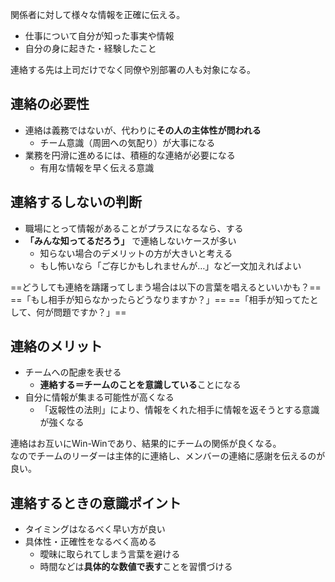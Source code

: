 関係者に対して様々な情報を正確に伝える。

* 仕事について自分が知った事実や情報
* 自分の身に起きた・経験したこと

連絡する先は上司だけでなく同僚や別部署の人も対象になる。

## 連絡の必要性
* 連絡は義務ではないが、代わりに**その人の主体性が問われる**
	- チーム意識（周囲への気配り）が大事になる
* 業務を円滑に進めるには、積極的な連絡が必要になる
	- 有用な情報を早く伝える意識

## 連絡するしないの判断
* 職場にとって情報があることがプラスになるなら、する
* **「みんな知ってるだろう」** で連絡しないケースが多い
	- 知らない場合のデメリットの方が大きいと考える
	- もし怖いなら「ご存じかもしれませんが…」など一文加えればよい

==どうしても連絡を躊躇ってしまう場合は以下の言葉を唱えるといいかも？==
==「もし相手が知らなかったらどうなりますか？」==
==「相手が知ってたとして、何が問題ですか？」==

## 連絡のメリット
* チームへの配慮を表せる
	- **連絡する＝チームのことを意識している**ことになる
* 自分に情報が集まる可能性が高くなる
	- 「返報性の法則」により、情報をくれた相手に情報を返そうとする意識が強くなる

連絡はお互いにWin-Winであり、結果的にチームの関係が良くなる。  
なのでチームのリーダーは主体的に連絡し、メンバーの連絡に感謝を伝えるのが良い。


## 連絡するときの意識ポイント
* タイミングはなるべく早い方が良い
* 具体性・正確性をなるべく高める
	- 曖昧に取られてしまう言葉を避ける
	- 時間などは**具体的な数値で表す**ことを習慣づける